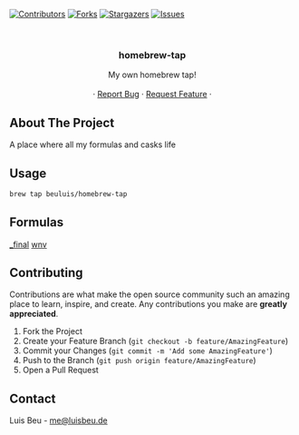 [![Contributors][contributors-shield]][contributors-url]
[![Forks][forks-shield]][forks-url]
[![Stargazers][stars-shield]][stars-url]
[![Issues][issues-shield]][issues-url]

<!-- PROJECT HEADER -->
<br />
<p align="center">
  <h3 align="center">homebrew-tap</h3>

  <p align="center">
    My own homebrew tap!
    <br />
    <br />
    ·
    <a href="https://github.com/beuluis/homebrew-tap/issues">Report Bug</a>
    ·
    <a href="https://github.com/beuluis/homebrew-tap/issues">Request Feature</a>
    ·
  </p>
</p>

<!-- ABOUT THE PROJECT -->

## About The Project

A place where all my formulas and casks life

## Usage

```sh
brew tap beuluis/homebrew-tap
```

## Formulas

[_final](https://github.com/beuluis/_final-REMASTERED/)
[wnv](https://github.com/beuluis/what-node-version/)

## Contributing

Contributions are what make the open source community such an amazing place to learn, inspire, and create. Any contributions you make are **greatly appreciated**.

1. Fork the Project
2. Create your Feature Branch (`git checkout -b feature/AmazingFeature`)
3. Commit your Changes (`git commit -m 'Add some AmazingFeature'`)
4. Push to the Branch (`git push origin feature/AmazingFeature`)
5. Open a Pull Request

<!-- CONTACT -->

## Contact

Luis Beu - me@luisbeu.de

<!-- MARKDOWN LINKS & IMAGES -->
<!-- https://www.markdownguide.org/basic-syntax/#reference-style-links -->

[contributors-shield]: https://img.shields.io/github/contributors/beuluis/homebrew-tap.svg?style=flat-square
[contributors-url]: https://github.com/beuluis/homebrew-tap/graphs/contributors
[forks-shield]: https://img.shields.io/github/forks/beuluis/homebrew-tap.svg?style=flat-square
[forks-url]: https://github.com/beuluis/homebrew-tap/network/members
[stars-shield]: https://img.shields.io/github/stars/beuluis/homebrew-tap.svg?style=flat-square
[stars-url]: https://github.com/beuluis/homebrew-tap/stargazers
[issues-shield]: https://img.shields.io/github/issues/beuluis/homebrew-tap.svg?style=flat-square
[issues-url]: https://github.com/beuluis/homebrew-tap/issues
[license-shield]: https://img.shields.io/github/license/beuluis/homebrew-tap.svg?style=flat-square
